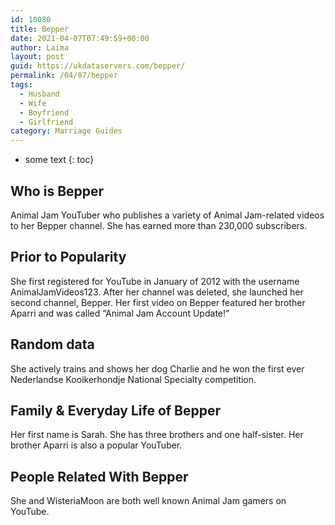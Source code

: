 ```yaml
---
id: 10080
title: Bepper
date: 2021-04-07T07:49:59+00:00
author: Laima
layout: post
guid: https://ukdataservers.com/bepper/
permalink: /04/07/bepper
tags:
  - Husband
  - Wife
  - Boyfriend
  - Girlfriend
category: Marriage Guides
---
```


* some text
{: toc}


## Who is Bepper
                  
                  
                  
Animal Jam YouTuber who publishes a variety of Animal Jam-related videos to her Bepper channel. She has earned more than 230,000 subscribers. 
                  
              
            
              
            
                
                
                
## Prior to Popularity
                  
                  
                  
She first registered for YouTube in January of 2012 with the username AnimalJamVideos123. After her channel was deleted, she launched her second channel, Bepper. Her first video on Bepper featured her brother Aparri and was called &#8220;Animal Jam Account Update!&#8221; 
                  
              
            
              
            
                
                
                
## Random data
                  
                  
                  
She actively trains and shows her dog Charlie and he won the first ever Nederlandse Kooikerhondje National Specialty competition. 
                  
              
            
              
            
                
                
                
## Family & Everyday Life of Bepper
                  
                  
                  
Her first name is Sarah. She has three brothers and one half-sister. Her brother Aparri is also a popular YouTuber. 
                  
              
            
              
            
                
                
                
## People Related With Bepper
                  
                  
                  
She and WisteriaMoon are both well known Animal Jam gamers on YouTube. 
                  
              
            
              
            
                
              
            
              
              
            
            
              
            
          
          
          